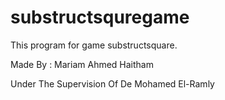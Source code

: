 # substructsquregame
This program for game substructsquare.

Made By : Mariam Ahmed Haitham

Under The Supervision Of De Mohamed El-Ramly
